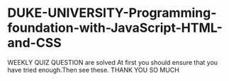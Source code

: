 # DUKE-UNIVERSITY-Programming-foundation-with-JavaScript-HTML-and-CSS
WEEKLY QUIZ QUESTION are solved
At first you should ensure that you have tried enough.Then see these.
THANK YOU SO MUCH
